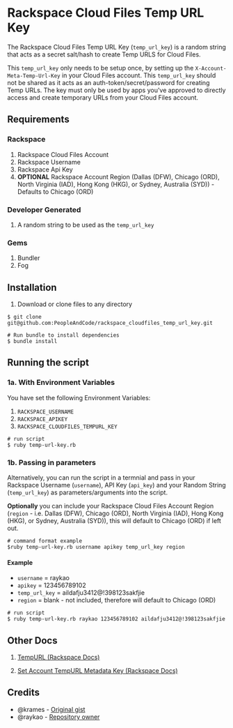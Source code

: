 # Rackspace Cloud Files Temp URL Key

The Rackspace Cloud Files Temp URL Key (````temp_url_key````) is a random string that acts as a secret salt/hash to create Temp URLS for Cloud Files.

This ````temp_url_key```` only needs to be setup once, by setting up the ````X-Account-Meta-Temp-Url-Key```` in your Cloud Files account.  This ````temp_url_key```` should not be shared as it acts as an auth-token/secret/password for creating Temp URLs.  The key must only be used by apps you've approved to directly access and create temporary URLs from your Cloud Files account.

## Requirements

### Rackspace
1. Rackspace Cloud Files Account
2. Rackspace Username
3. Rackspace Api Key
4. **OPTIONAL** Rackspace Account Region (Dallas (DFW), Chicago (ORD), North Virginia (IAD), Hong Kong (HKG), or Sydney, Australia (SYD)) - Defaults to Chicago (ORD)

### Developer Generated
1. A random string to be used as the ````temp_url_key````

### Gems
1. Bundler
2. Fog

## Installation

1. Download or clone files to any directory

````shell
$ git clone git@github.com:PeopleAndCode/rackspace_cloudfiles_temp_url_key.git

# Run bundle to install dependencies
$ bundle install
````

## Running the script

### 1a. With Environment Variables

You have set the following Environment Variables:

1. ````RACKSPACE_USERNAME````
2. ````RACKSPACE_APIKEY````
3. ````RACKSPACE_CLOUDFILES_TEMPURL_KEY````

````
# run script
$ ruby temp-url-key.rb
````

### 1b. Passing in parameters

Alternatively, you can run the script in a termnial and pass in your Rackspace Username (````username````), API Key (````api_key````) and your Random String (````temp_url_key````) as parameters/arguments into the script.

**Optionally** you can include your Rackspace Cloud Files Account Region (````region```` - i.e. Dallas (DFW), Chicago (ORD), North Virginia (IAD), Hong Kong (HKG), or Sydney, Australia (SYD)), this will default to Chicago (ORD) if left out.

````
# command format example
$ruby temp-url-key.rb username apikey temp_url_key region
````

#### Example

- ````username```` = raykao
- ````apikey```` = 123456789102
- ````temp_url_key```` = aildafju3412@!398123sakfjie
- ````region```` = blank - not included, therefore will default to Chicago (ORD)

````
# run script
$ ruby temp-url-key.rb raykao 123456789102 aildafju3412@!398123sakfjie
````

## Other Docs
1. [TempURL (Rackspace Docs)](http://docs.rackspace.com/files/api/v1/cf-devguide/content/TempURL-d1a4450.html)

2. [Set Account TempURL Metadata Key (Rackspace Docs)](http://docs.rackspace.com/files/api/v1/cf-devguide/content/Set_Account_Metadata-d1a4460.html)

## Credits
- @krames - [Original gist](https://gist.github.com/krames/6224358)
- @raykao - [Repository owner](https://github.com/PeopleAndCode/rackspace_cloudfiles_temp_url_key)